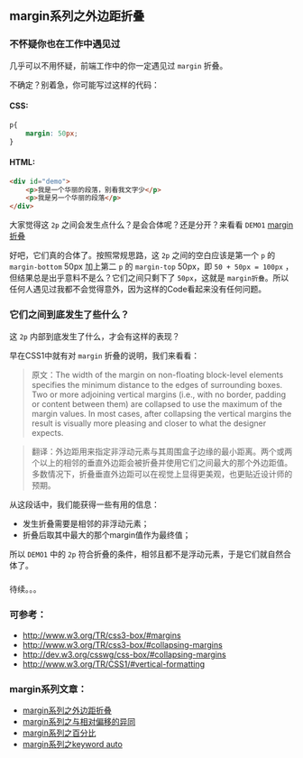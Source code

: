 ## margin系列之外边距折叠

### 不怀疑你也在工作中遇见过

几乎可以不用怀疑，前端工作中的你一定遇见过 `margin` 折叠。

不确定？别着急，你可能写过这样的代码：

#### CSS:

```css
p{
	margin: 50px;
}
```

#### HTML:

```html
<div id="demo">
	<p>我是一个华丽的段落，别看我文字少</p>
	<p>我是另一个华丽的段落</p>
</div>
```

大家觉得这 `2p` 之间会发生点什么？是会合体呢？还是分开？来看看 `DEMO1` [margin折叠](http://demo.doyoe.com/css/margin/collapse-margin.htm)

好吧，它们真的合体了。按照常规思路，这 `2p` 之间的空白应该是第一个 `p` 的 `margin-bottom` 50px 加上第二 `p` 的 `margin-top` 50px，即 `50 + 50px = 100px` ，但结果总是出乎意料不是么？它们之间只剩下了 `50px`，这就是 `margin折叠`。所以任何人遇见过我都不会觉得意外，因为这样的Code看起来没有任何问题。

### 它们之间到底发生了些什么？

这 `2p` 内部到底发生了什么，才会有这样的表现？

早在CSS1中就有对 `margin` 折叠的说明，我们来看看：

> 原文：The width of the margin on non-floating block-level elements specifies the minimum distance to the edges of surrounding boxes. Two or more adjoining vertical margins (i.e., with no border, padding or content between them) are collapsed to use the maximum of the margin values. In most cases, after collapsing the vertical margins the result is visually more pleasing and closer to what the designer expects.

> 翻译：外边距用来指定非浮动元素与其周围盒子边缘的最小距离。两个或两个以上的相邻的垂直外边距会被折叠并使用它们之间最大的那个外边距值。多数情况下，折叠垂直外边距可以在视觉上显得更美观，也更贴近设计师的预期。

从这段话中，我们能获得一些有用的信息：

* 发生折叠需要是相邻的非浮动元素；
* 折叠后取其中最大的那个margin值作为最终值；

所以 `DEMO1` 中的 `2p` 符合折叠的条件，相邻且都不是浮动元素，于是它们就自然合体了。

### 

待续。。。

<!--more-->

### 可参考：

* http://www.w3.org/TR/css3-box/#margins
* http://www.w3.org/TR/css3-box/#collapsing-margins
* http://dev.w3.org/csswg/css-box/#collapsing-margins
* http://www.w3.org/TR/CSS1/#vertical-formatting

### margin系列文章：

* [margin系列之外边距折叠](http://blog.doyoe.com/~posts/css/2013-12-04-margin%E7%B3%BB%E5%88%97%E4%B9%8B%E5%A4%96%E8%BE%B9%E8%B7%9D%E6%8A%98%E5%8F%A0.md)
* [margin系列之与相对偏移的异同](http://blog.doyoe.com/~posts/css/2013-12-02-margin%E7%B3%BB%E5%88%97%E4%B9%8B%E4%B8%8E%E7%9B%B8%E5%AF%B9%E5%81%8F%E7%A7%BB%E7%9A%84%E5%BC%82%E5%90%8C.md)
* [margin系列之百分比](http://blog.doyoe.com/~posts/css/2013-11-30-margin%E7%B3%BB%E5%88%97%E4%B9%8B%E7%99%BE%E5%88%86%E6%AF%94.md)
* [margin系列之keyword auto](http://blog.doyoe.com/~posts/css/2013-11-29-margin%E7%B3%BB%E5%88%97%E4%B9%8Bkeyword%20auto.md)